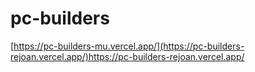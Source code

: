 # pc-builders
[https://pc-builders-mu.vercel.app/](https://pc-builders-rejoan.vercel.app/)https://pc-builders-rejoan.vercel.app/
